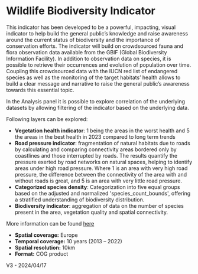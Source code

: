 # Wildlife Biodiversity Indicator

This indicator has been developed to be a powerful, impacting, visual indicator to help build the general public’s knowledge and raise awareness around the current status of biodiversity and the importance of conservation efforts. The indicator will build on crowdsourced fauna and flora observation data available from the GBIF (Global Biodiversity Information Facility). In addition to observation data on species, it is possible to retrieve their occurrences and evolution of population over time. Coupling this crowdsourced data with the IUCN red list of endangered species as well as the monitoring of the target habitats’ health allows to build a clear message and narrative to raise the general public’s awareness towards this essential topic.

In the Analysis panel it is possible to explore correlation of the underlying datasets by allowing filtering of the indicator based on the underlying data.


Following layers can be explored:

- **Vegetation health indicator**: 1 being the areas in the worst health and 5 the areas in the best health in 2023 compared to long term trends
- **Road pressure indicator**:  fragmentation of natural habitats due to roads by calculating and comparing connectivity areas bordered only by coastlines and those interrupted by roads. The results quantify the pressure exerted by road networks on natural spaces, helping to identify areas under high road pressure. Where 1 is an area with very high road pressure, the difference between the connectivity of the area with and without roads is great, and 5 is an area with very little road pressure.
- **Categorized species density**: Categorization into five equal groups based on the adjusted and normalized 'species_count_bounds', offering a stratified understanding of biodiversity distribution.
- **Biodiversity indicator**:  aggregation of data on the number of species present in the area, vegetation quality and spatial connectivity.
  
More information can be found [here](https://github.com/sistemagmbh/IDEAS-IDEAS-Libraries/blob/main/indicator2/Storytelling_Wildlife_biodivesrity.md)

- **Spatial coverage:** Europe
- **Temporal coverage:** 10 years (2013 – 2022)
- **Spatial resolution:** 10km
- **Format:** COG product

V3 - 2024/04/17